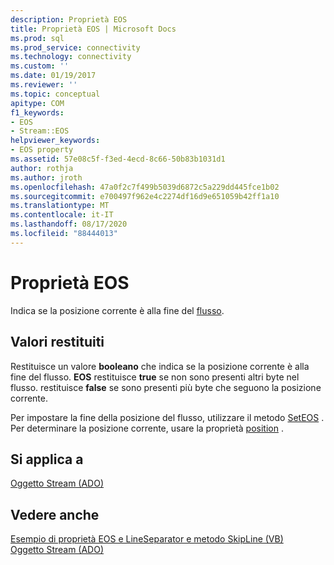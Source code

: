 ```yaml
---
description: Proprietà EOS
title: Proprietà EOS | Microsoft Docs
ms.prod: sql
ms.prod_service: connectivity
ms.technology: connectivity
ms.custom: ''
ms.date: 01/19/2017
ms.reviewer: ''
ms.topic: conceptual
apitype: COM
f1_keywords:
- EOS
- Stream::EOS
helpviewer_keywords:
- EOS property
ms.assetid: 57e08c5f-f3ed-4ecd-8c66-50b83b1031d1
author: rothja
ms.author: jroth
ms.openlocfilehash: 47a0f2c7f499b5039d6872c5a229dd445fce1b02
ms.sourcegitcommit: e700497f962e4c2274df16d9e651059b42ff1a10
ms.translationtype: MT
ms.contentlocale: it-IT
ms.lasthandoff: 08/17/2020
ms.locfileid: "88444013"
---
```

# <a name="eos-property"></a>Proprietà EOS
Indica se la posizione corrente è alla fine del [flusso](../../../ado/reference/ado-api/stream-object-ado.md).  
  
## <a name="return-values"></a>Valori restituiti  
 Restituisce un valore **booleano** che indica se la posizione corrente è alla fine del flusso. **EOS** restituisce **true** se non sono presenti altri byte nel flusso. restituisce **false** se sono presenti più byte che seguono la posizione corrente.  
  
 Per impostare la fine della posizione del flusso, utilizzare il metodo [SetEOS](../../../ado/reference/ado-api/seteos-method.md) . Per determinare la posizione corrente, usare la proprietà [position](../../../ado/reference/ado-api/position-property-ado.md) .  
  
## <a name="applies-to"></a>Si applica a  
 [Oggetto Stream (ADO)](../../../ado/reference/ado-api/stream-object-ado.md)  
  
## <a name="see-also"></a>Vedere anche  
 [Esempio di proprietà EOS e LineSeparator e metodo SkipLine (VB)](../../../ado/reference/ado-api/eos-and-lineseparator-properties-and-skipline-method-example-vb.md)   
 [Oggetto Stream (ADO)](../../../ado/reference/ado-api/stream-object-ado.md)
